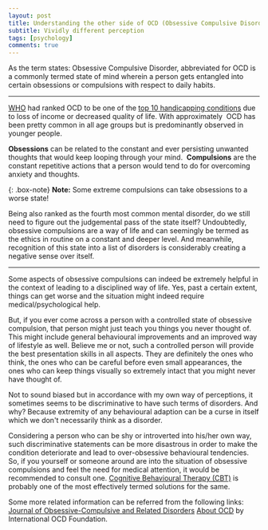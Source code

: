 ```yaml
---
layout: post
title: Understanding the other side of OCD (Obsessive Compulsive Disorder)
subtitle: Vividly different perception
tags: [psychology]
comments: true
---
```


As the term states:
Obsessive Compulsive Disorder, abbreviated for OCD is a commonly termed state of mind wherein a person gets entangled into certain obsessions or compulsions with respect to daily habits.

<hr/>

[WHO](https://www.who.int/) had ranked OCD to be one of the [top 10 handicapping conditions](https://www.bmj.com/content/348/bmj.g2183) due to loss of income or decreased quality of life. With approximately 
OCD has been pretty common in all age groups but is predominantly observed in younger people. 

**Obsessions** can be related to the constant and ever persisting unwanted thoughts that would keep looping through your mind. 
**Compulsions** are the constant repetitive actions that a person would tend to do for overcoming anxiety and thoughts.

{: .box-note}
**Note:** Some extreme compulsions can take obsessions to a worse state!

Being also ranked as the fourth most common mental disorder, do we still need to figure out the judgemental pass of the state itself?
Undoubtedly, obsessive compulsions are a way of life and can seemingly be termed as the ethics in routine on a constant and deeper level. And meanwhile, recognition of this state into a list of disorders is considerably creating a negative sense over itself.

<hr/>

Some aspects of obsessive compulsions can indeed be extremely helpful in the context of leading to a disciplined way of life. Yes, past a certain extent, things can get worse and the situation might indeed require medical/psychological help. 

But, if you ever come across a person with a controlled state of obsessive compulsion, that person might just teach you things you never thought of. This might include general behavioural improvements and an improved way of lifestyle as well. Believe me or not, such a controlled person will provide the best presentation skills in all aspects. They are definitely the ones who think, the ones who can be careful before even small appearances, the ones who can keep things visually so extremely intact that you might never have thought of.

Not to sound biased but in accordance with my own way of perceptions, it sometimes seems to be discriminative to have such terms of disorders. And why? Because extremity of any behavioural adaption can be a curse in itself which we don't necessarily think as a disorder. 

Considering a person who can be shy or introverted into his/her own way, such discriminative statements can be more disastrous in order to make the condition deteriorate and lead to over-obsessive behavioural tendencies.
So, if you yourself or someone around are into the situation of obsessive compulsions and feel the need for medical attention, it would be recommended to consult one. [Cognitive Behavioural Therapy (CBT)](https://www.babcp.com/public/What-is-CBT.aspx) is probably one of the most effectively termed solutions for the same.

Some more related information can be referred from the following links:
[Journal of Obsessive-Compulsive and Related Disorders](https://www.sciencedirect.com/journal/journal-of-obsessive-compulsive-and-related-disorders)
[About OCD](https://iocdf.org/about-ocd/) by International OCD Foundation.

